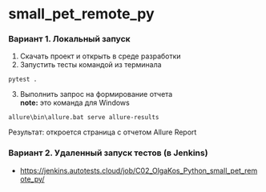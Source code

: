 # small_pet_remote_py

### Вариант 1. Локальный запуск 

1. Скачать проект и открыть в среде разработки
2. Запустить тесты командой из терминала 
```
pytest . 
```
3. Выполнить запрос на формирование отчета
<br><b>note:</b> это команда для Windows
``` 
allure\bin\allure.bat serve allure-results
```
Результат: откроется страница с отчетом Allure Report

### Вариант 2. Удаленный запуск тестов (в Jenkins)

* https://jenkins.autotests.cloud/job/C02_OlgaKos_Python_small_pet_remote_py/
